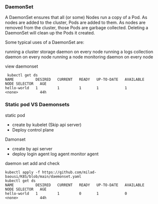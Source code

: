### DaemonSet
 A DaemonSet ensures that all (or some) Nodes run a copy of a Pod. As nodes are added to the cluster, Pods are added to them. As nodes are removed from the cluster, those Pods are garbage collected. Deleting a DaemonSet will clean up the Pods it created.

Some typical uses of a DaemonSet are:

running a cluster storage daemon on every node
running a logs collection daemon on every node
running a node monitoring daemon on every node

view daemonset
```
 kubectl get ds
NAME          DESIRED   CURRENT   READY   UP-TO-DATE   AVAILABLE   NODE SELECTOR   AGE
hello-world   1         1         1       1            1           <none>          44h
```

### Static pod VS Daemonsets

static pod
- create by kubelet (Skip api server)
- Deploy control plane

Damonset
- create by api server
- deploy login agent log agent monitor agent

daemon set add and check
```
kubectl apply -f https://github.com/milad-baousi/K8S/blob/main/daemonset.yaml
kubectl get ds
NAME          DESIRED   CURRENT   READY   UP-TO-DATE   AVAILABLE   NODE SELECTOR   AGE
hello-world   1         1         0       1            0           <none>          44h
```


